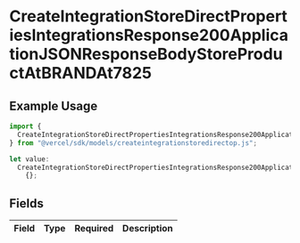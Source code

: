 # CreateIntegrationStoreDirectPropertiesIntegrationsResponse200ApplicationJSONResponseBodyStoreProductAtBRANDAt7825

## Example Usage

```typescript
import {
  CreateIntegrationStoreDirectPropertiesIntegrationsResponse200ApplicationJSONResponseBodyStoreProductAtBRANDAt7825,
} from "@vercel/sdk/models/createintegrationstoredirectop.js";

let value:
  CreateIntegrationStoreDirectPropertiesIntegrationsResponse200ApplicationJSONResponseBodyStoreProductAtBRANDAt7825 =
    {};
```

## Fields

| Field       | Type        | Required    | Description |
| ----------- | ----------- | ----------- | ----------- |